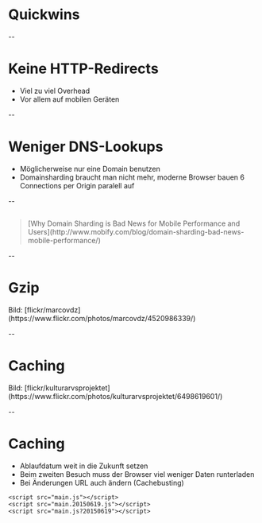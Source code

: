 # Quickwins

--

# Keine HTTP-Redirects

- Viel zu viel Overhead
- Vor allem auf mobilen Geräten

--

# Weniger DNS-Lookups

- Möglicherweise nur eine Domain benutzen
- Domainsharding braucht man nicht mehr, moderne Browser bauen 6 Connections per Origin paralell auf

--

<img data-src="assets/domain-shards.png">

> <footer>[Why Domain Sharding is Bad News for Mobile Performance and Users](http://www.mobify.com/blog/domain-sharding-bad-news-mobile-performance/)</footer>

--

# Gzip

<!-- .slide: data-background="assets/10.jpg" -->
<div class="attribution">Bild: [flickr/marcovdz](https://www.flickr.com/photos/marcovdz/4520986339/)</div>

--

# Caching

<!-- .slide: data-background="assets/6498619601_01056e83f7_o.jpg" -->
<div class="attribution">Bild: [flickr/kulturarvsprojektet](https://www.flickr.com/photos/kulturarvsprojektet/6498619601/)</div>

--

# Caching

- Ablaufdatum weit in die Zukunft setzen
- Beim zweiten Besuch muss der Browser viel weniger Daten runterladen
- Bei Änderungen URL auch ändern (Cachebusting)

<pre><code class="lang-html">&#x3C;script src=&#x22;main.js&#x22;&#x3E;&#x3C;/script&#x3E;
&#x3C;script src=&#x22;main.20150619.js&#x22;&#x3E;&#x3C;/script&#x3E;
&#x3C;script src=&#x22;main.js?20150619&#x22;&#x3E;&#x3C;/script&#x3E;
</code></pre>